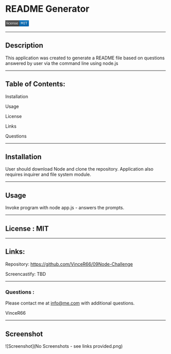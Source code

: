 # README Generator  
 
    
![Screenshot](./MIT.png)  

_________________________________________________________________________
## Description 
This application was created to generate a README file based on questions answered by user via the command line using node.js  

_________________________________________________________________________
## Table of Contents:

Installation

Usage

License

Links

Questions  


_________________________________________________________________________
## Installation 
User should download Node and clone the repository. Application also requires inquirer and file system module.  

_________________________________________________________________________
## Usage 
Invoke program with node app.js  - answers the prompts.  

_________________________________________________________________________
## License :  MIT  

_________________________________________________________________________
## Links:
Repository:  https://github.com/VinceR66/09Node-Challenge  

Screencastify:  TBD   

_________________________________________________________________________
### Questions : 
Please contact me at info@me.com with additional questions.  

VinceR66  

_________________________________________________________________________
## Screenshot   
![Screenshot](No Screenshots - see links provided.png)
